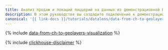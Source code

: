 ```yaml
---
title: Анализ продаж и локаций пиццерий на данных из демонстрационной БД {{ CH }}
description: В этом руководстве вы создадите подключение к демонстрационной БД {{ CH }}, проанализируете локации и подготовите дашборд по выбору помещений для открытия новых пиццерий.
canonical: '{{ link-docs }}/tutorials/datalens/data-from-ch-to-geolayers-visualization'
---
```


{% include [data-from-ch-to-geolayers-visualization](../../_tutorials/datalens/data-from-ch-to-geolayers-visualization.md) %}

{% include [clickhouse-disclaimer](../../_includes/clickhouse-disclaimer.md) %}
